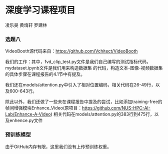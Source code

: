 # 深度学习课程项目

凌乐昊  黄堉轩  罗建林

### 选题八

VideoBooth源代码来自：https://github.com/Vchitect/VideoBooth

我们的工作：其中，fvd_clip_test.py文件是我们自己编写的测试指标代码，mydataset.ipynb文件是我们用来构造数据集
的代码，构造文本-图像-视频数据集的具体步骤在课程报告的4.1节中有提及。

我们还在models/attention.py中引入了相对位置编码，相关代码在26-49行，以及600-643行。

除此以外，我们还做了一些未在课程报告中提及的尝试，比如添加training-free的帧间增强模块Enhance_Video(原项目：https://github.com/NUS-HPC-AI-Lab/Enhance-A-Video)
相关代码在models/attention.py的383行到475行，以及enhence.py文件

### 预训练模型
由于GitHub内存有限，这里我们没有上传预训练权重。